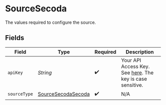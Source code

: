 # SourceSecoda

The values required to configure the source.


## Fields

| Field                                                                                                                    | Type                                                                                                                     | Required                                                                                                                 | Description                                                                                                              |
| ------------------------------------------------------------------------------------------------------------------------ | ------------------------------------------------------------------------------------------------------------------------ | ------------------------------------------------------------------------------------------------------------------------ | ------------------------------------------------------------------------------------------------------------------------ |
| `apiKey`                                                                                                                 | *String*                                                                                                                 | :heavy_check_mark:                                                                                                       | Your API Access Key. See <a href="https://docs.secoda.co/secoda-api/authentication">here</a>. The key is case sensitive. |
| `sourceType`                                                                                                             | [SourceSecodaSecoda](../../models/shared/SourceSecodaSecoda.md)                                                          | :heavy_check_mark:                                                                                                       | N/A                                                                                                                      |